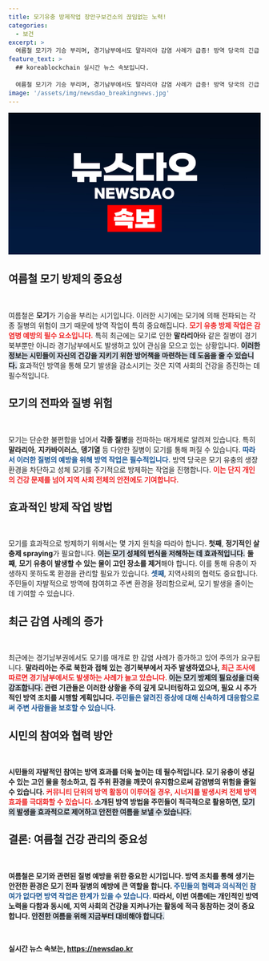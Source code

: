 ```yaml
---
title: 모기유충 방제작업 장안구보건소의 끊임없는 노력!
categories:
  - 보건
excerpt: >
  여름철 모기가 기승 부리며, 경기남부에서도 말라리아 감염 사례가 급증! 방역 당국의 긴급 조치가 필요한 시점에서 어떤 일이 벌어지고 있을지 자세히 알아보세요!
feature_text: >
  ## koreablockchain 실시간 뉴스 속보입니다.

  여름철 모기가 기승 부리며, 경기남부에서도 말라리아 감염 사례가 급증! 방역 당국의 긴급 조치가 필요한 시점에서 어떤 일이 벌어지고 있을지 자세히 알아보세요!
image: '/assets/img/newsdao_breakingnews.jpg'
---
```


<p><img src="/assets/img/newsdao_breakingnews.jpg" alt="koreablockchain 속보" /></p>

<h2 data-ke-size="size26">여름철 모기 방제의 중요성</h2>

<p data-ke-size="size16">&nbsp;</p>

<p>여름철은 <b>모기</b>가 기승을 부리는 시기입니다. 이러한 시기에는 모기에 의해 전파되는 각종 질병의 위험이 크기 때문에 방역 작업이 특히 중요해집니다. <b><span style="color: #ee2323;">모기 유충 방제 작업은 감염병 예방의 필수 요소입니다.</span></b> 특히 최근에는 모기로 인한 <b>말라리아</b>와 같은 질병이 경기북부뿐만 아니라 경기남부에서도 발생하고 있어 관심을 모으고 있는 상황입니다. <b><span style="background-color: #21538527;">이러한 정보는 시민들이 자신의 건강을 지키기 위한 방어책을 마련하는 데 도움을 줄 수 있습니다.</span></b> 효과적인 방역을 통해 모기 발생을 감소시키는 것은 지역 사회의 건강을 증진하는 데 필수적입니다. </p>

<h2 data-ke-size="size26">모기의 전파와 질병 위험</h2>

<p data-ke-size="size16">&nbsp;</p>

<p>모기는 단순한 불편함을 넘어서 <b>각종 질병</b>을 전파하는 매개체로 알려져 있습니다. 특히 <b>말라리아</b>, <b>지카바이러스</b>, <b>뎅기열</b> 등 다양한 질병이 모기를 통해 퍼질 수 있습니다. <b><span style="color: #1a5490;">따라서 이러한 질병의 예방을 위해 방역 작업은 필수적입니다.</span></b> 방역 당국은 모기 유충의 생장 환경을 차단하고 성체 모기를 주기적으로 방제하는 작업을 진행합니다. <b><span style="color: #ee2323;">이는 단지 개인의 건강 문제를 넘어 지역 사회 전체의 안전에도 기여합니다.</span></b></p>

<h2 data-ke-size="size26">효과적인 방제 작업 방법</h2>

<p data-ke-size="size16">&nbsp;</p>

<p>모기를 효과적으로 방제하기 위해서는 몇 가지 원칙을 따라야 합니다. <b>첫째</b>, <b>정기적인 살충제 spraying</b>가 필요합니다. <b><span style="background-color: #21538527;">이는 모기 성체의 번식을 저해하는 데 효과적입니다.</span></b> <b>둘째</b>, <b>모기 유충이 발생할 수 있는 물이 고인 장소를 제거</b>해야 합니다. 이를 통해 유충이 자생하지 못하도록 환경을 관리할 필요가 있습니다. <b><span style="color: #1a5490;">셋째</b>, 지역사회의 협력도 중요합니다.</span></b> 주민들이 자발적으로 방역에 참여하고 주변 환경을 정리함으로써, 모기 발생을 줄이는 데 기여할 수 있습니다.</p>

<h2 data-ke-size="size26">최근 감염 사례의 증가</h2>

<p data-ke-size="size16">&nbsp;</p>

<p>최근에는 경기남부권에서도 모기를 매개로 한 감염 사례가 증가하고 있어 주의가 요구됩니다. <b>말라리아는 주로 북한과 접해 있는 경기북부에서 자주 발생하였으나, <b><span style="color: #ee2323;">최근 조사에 따르면 경기남부에서도 발생하는 사례가 늘고 있습니다.</span></b> <b><span style="background-color: #21538527;">이는 모기 방제의 필요성을 더욱 강조합니다.</span></b> 관련 기관들은 이러한 상황을 주의 깊게 모니터링하고 있으며, 필요 시 추가적인 방역 조치를 시행할 계획입니다. <b><span style="color: #1a5490;">주민들은 알려진 증상에 대해 신속하게 대응함으로써 주변 사람들을 보호할 수 있습니다.</span></b></p>

<h2 data-ke-size="size26">시민의 참여와 협력 방안</h2>

<p data-ke-size="size16">&nbsp;</p>

<p>시민들의 <b>자발적인 참여</b>는 방역 효과를 더욱 높이는 데 필수적입니다. <b>모기 유충이 생길 수 있는 고인 물을 청소</b>하고, 집 주위 환경을 깨끗이 유지함으로써 감염병의 위험을 줄일 수 있습니다. <b><span style="color: #ee2323;">커뮤니티 단위의 방역 활동이 이루어질 경우, 시너지를 발생시켜 전체 방역 효과를 극대화할 수 있습니다. </span></b> 소개된 방역 방법을 주민들이 적극적으로 활용하면, <b><span style="background-color: #21538527;">모기의 발생을 효과적으로 제어하고 안전한 여름을 보낼 수 있습니다.</span></b> </p>

<h2 data-ke-size="size26">결론: 여름철 건강 관리의 중요성</h2>

<p data-ke-size="size16">&nbsp;</p>

<p>여름철은 모기와 관련된 질병 예방을 위한 중요한 시기입니다. 방역 조치를 통해 생기는 안전한 환경은 <b>모기 전파 질병의 예방</b>에 큰 역할을 합니다. <b><span style="color: #1a5490;">주민들의 협력과 의식적인 참여가 없다면 방역 작업은 한계가 있을 수 있습니다.</span></b> 따라서, 이번 여름에는 개인적인 방역 노력을 다함과 동시에, 지역 사회의 건강을 지켜나가는 활동에 적극 동참하는 것이 중요합니다. <b><span style="background-color: #21538527;">안전한 여름을 위해 지금부터 대비해야 합니다.</span></b> </p>

<p data-ke-size="size16">&nbsp;</p>
실시간 뉴스 속보는, <a href="https://newsdao.kr" rel="dofollow">https://newsdao.kr</a>


